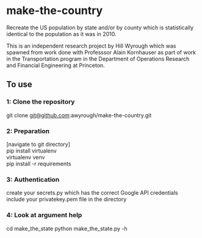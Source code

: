 # make-the-country

Recreate the US population by state and/or by county which is statistically identical to the population as it was in 2010. <br />

This is an independent research project by Hill Wyrough which was spawned from work done with Professsor Alain Kornhauser as part of work in the Transportation program in the Department of Operations Research and Financial Engineering at Princeton. 

## To use

### 1: Clone the repository

git clone git@github.com:awyrough/make-the-country.git

### 2: Preparation

[navigate to git directory]<br />
pip install virtualenv<br />
virtualenv venv<br />
pip install -r requirements<br />

### 3: Authentication

create your secrets.py which has the correct Google API credentials<br />
include your privatekey.pem file in the directory<br />

### 4: Look at argument help

cd make_the_state
python make_the_state.py -h